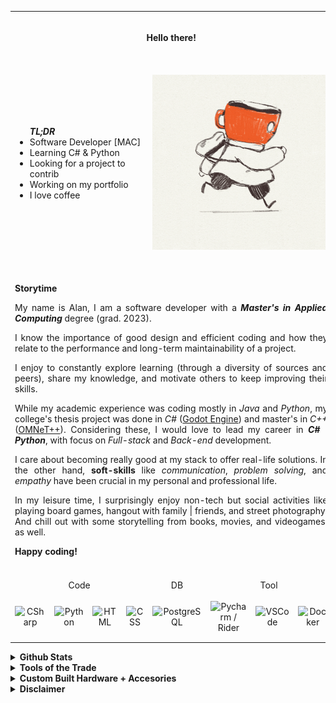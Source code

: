<!--[![Header](https://raw.githubusercontent.com/alanxptm/alanxptm/main/img/header.png "Header")](url)-->

<table align="center" border="0">
  <tbody>
    <tr valign="middle">
      <td height="80" align="center" colspan=8><b>Hello there!</b></td>
    </tr>
    <tr valign=middle>
      <td colspan=4>
        <ul><b><i>TL;DR</i></b>
          <li>Software Developer [MAC]</li>
          <li>Learning C# & Python</li>
          <li>Looking for a project to contrib</li>
          <li>Working on my portfolio</li>
          <li>I love coffee</li>
        </ul>
      </td>
      <td colspan=4>
        <p align="center">
          <img src="https://raw.githubusercontent.com/alanxptm/alanxptm/main/img/coffee-run.gif" />
        </p>
      </td>
    </tr>
    <tr>
      <td align="justify" colspan=8>
        <p>
          &nbsp;<br/>
          <b>Storytime</b>
        </p>
        <p>
          My name is Alan, I am a software developer with a <b><i>Master's in Applied Computing</i></b>
          degree (grad. 2023).
        </p>
        <p>
          I know the importance of good design and efficient coding and how they relate 
          to the performance and long-term maintainability of a project.
        </p>
        <p>
          I enjoy to constantly explore learning (through a diversity of sources and peers), 
          share my knowledge, and motivate others to keep improving their skills.
        </p>
        <p>
          While my academic experience was coding mostly in <i>Java</i> and <i>Python</i>, 
          my college's thesis project was done in <i>C#</i> (<a href="https://godotengine.org/" target="_blank">Godot Engine</a>)
          and master's in <i>C++</i> (<a href="https://omnetpp.org/" target="_blank">OMNeT++</a>). 
          Considering these, I would love to lead my career in <b><i>C#</i></b> | <b><i>Python</i></b>, 
          with focus on <i>Full-stack</i> and <i>Back-end</i> development.
        </p>
        <p>
          I care about becoming really good at my stack to offer real-life solutions. 
          In the other hand, <b>soft-skills</b> like <i>communication</i>, <i>problem solving</i>, and <i>empathy</i> 
          have been crucial in my personal and professional life.
        </p>
        <p>
          In my leisure time, I surprisingly enjoy non-tech but social activities like playing board 
          games, hangout with family | friends, and street photography. And chill out with some 
          storytelling from books, movies, and videogames, as well.
        </p>
        <p>
          <b>Happy coding!</b><br/>
          &nbsp;
        </p>
      </td>
    </tr>
    <tr>
      <td align="center" colspan=4>Code</td>
      <td align="center">DB</td>
      <td align="center" colspan=3>Tool</td>
    </tr>
    <tr valign=middle>
      <td width="75" height="75" align="center"><img height=36 wdth=36 src="https://cdn.jsdelivr.net/gh/devicons/devicon/icons/csharp/csharp-original.svg" title="CSharp" /></td>
      <td width="75" align="center"><img height=36 wdth=36 src="https://cdn.jsdelivr.net/gh/devicons/devicon/icons/python/python-original.svg" title="Python" /></td>
      <td width="75" align="center"><img height=36 wdth=36 src="https://cdn.jsdelivr.net/gh/devicons/devicon/icons/html5/html5-original.svg" title="HTML" /></td>
      <td width="75" align="center"><img height=36 wdth=36 src="https://cdn.jsdelivr.net/gh/devicons/devicon/icons/css3/css3-original.svg" title="CSS" /></td>
      <td width="75" align="center"><img height=36 wdth=36 src="https://cdn.jsdelivr.net/gh/devicons/devicon/icons/postgresql/postgresql-original.svg" title="PostgreSQL" /></td>
      <td width="75" align="center"><img height=36 wdth=36 src="https://cdn.jsdelivr.net/gh/devicons/devicon/icons/jetbrains/jetbrains-original.svg" title="Pycharm / Rider" /></td>
      <td width="75" align="center"><img height=36 wdth=36 src="https://cdn.jsdelivr.net/gh/devicons/devicon/icons/vscode/vscode-original.svg" title="VSCode" /></td>
      <td width="75" align="center"><img height=36 wdth=36 src="https://cdn.jsdelivr.net/gh/devicons/devicon/icons/docker/docker-original.svg" title="Docker" /></td>
    </tr>
  </tbody>
</table>

<details>
  <summary><b>Github Stats</b></summary><br/>
  <p align="center">
    <img src="https://github-readme-stats.vercel.app/api/top-langs?username=alanxptm&layout=compact&theme=nord"/>
    <!--<img src="https://github-readme-stats.vercel.app/api?username=alanxptm&show_icons=true&hide=stars,prs,issues,contribs&hide_title=true&theme=nord"/><br/>-->
  </p>
</details>

<details>
  <summary><b>Tools of the Trade</b></summary><br/>
  <ul>
    <li><b>OS</b>: Win11 Pro / Linux[Manjaro] <i>(if needed)</i></li>
    <li><b>IDE</b>: Pycharm / Rider</li>
    <li><b>Editor</b>: VSCode</li>
    <li><b>Browser</b>: Firefox / Vivaldi</li>
    <li><b>Comms</b>: Discord</li>
  </ul>
</details>

<details>
  <summary><b>Custom Built Hardware + Accesories</b></summary><br/>
  <ul>
    <li><b>PC</b>: Ryzen7 / B550-PLUS / RTX3050 / 24GB RAM / .M2 + SSD + HDD</li>
    <li><b>Keyboard</b>: GK68X / Gateron Black Cherry / Switch Films + Pads / Evil Dolch (clone)</li>
    <li><b>Mouse</b>: Rival310</li>
    <li><b>Headset</b>: Arctis7</li>
    <li><b>Controller</b>: DualShock4 / SwitchPro / F500 Elite</li>
  </ul>
</details>

<details>
  <summary><b>Disclaimer</b></summary><br/>
  <ul>
    <li>
      Image created by <a href="https://mariannaraskin.com/" target="_blank">Marianna Raskin</a> and found on 
      <a href="https://giphy.com/mariannaraskin/" target="_blank">Giphy</a>. If you like it, check out her work!
    </li>
  </ul>
</details>

